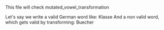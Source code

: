 This file will check mutated_vowel_transformation

Let's say we write a valid German word like: Klasse
And a non valid word, which gets valid by transforming: Buecher
